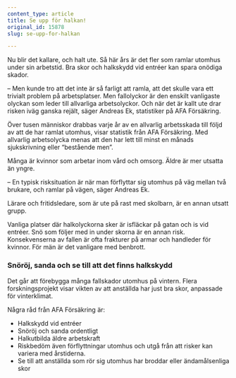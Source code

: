 ```yaml
---
content_type: article
title: Se upp för halkan!
original_id: 15878
slug: se-upp-for-halkan

---
```


Nu blir det kallare, och halt ute. Så här års är det fler som ramlar utomhus under sin arbetstid. Bra skor och halkskydd vid entréer kan spara onödiga skador.

– Men kunde tro att det inte är så farligt att ramla, att det skulle vara ett trivialt problem på arbetsplatser. Men fallolyckor är den enskilt vanligaste olyckan som leder till allvarliga arbetsolyckor. Och när det är kallt ute drar risken iväg ganska rejält, säger Andreas Ek, statistiker på AFA Försäkring.

Över tusen människor drabbas varje år av en allvarlig arbetsskada till följd av att de har ramlat utomhus, visar statistik från AFA Försäkring. Med allvarlig arbetsolycka menas att den har lett till minst en månads sjukskrivning eller “bestående men”.

Många är kvinnor som arbetar inom vård och omsorg. Äldre är mer utsatta än yngre.

– En typisk risksituation är när man förflyttar sig utomhus på väg mellan två brukare, och ramlar på vägen, säger Andreas Ek.

Lärare och fritidsledare, som är ute på rast med skolbarn, är en annan utsatt grupp.

Vanliga platser där halkolyckorna sker är isfläckar på gatan och is vid entréer. Snö som följer med in under skorna är en annan risk. Konsekvenserna av fallen är ofta frakturer på armar och handleder för kvinnor. För män är det vanligare med benbrott.

### Snöröj, sanda och se till att det finns halkskydd

Det går att förebygga många fallskador utomhus på vintern. Flera forskningsprojekt visar vikten av att anställda har just bra skor, anpassade för vinterklimat.

Några råd från AFA Försäkring är:

*   Halkskydd vid entréer
*   Snöröj och sanda ordentligt
*   Halkutbilda äldre arbetskraft
*   Riskbedöm även förflyttningar utomhus och utgå från att risker kan variera med årstiderna.
*   Se till att anställda som rör sig utomhus har broddar eller ändamålsenliga skor

